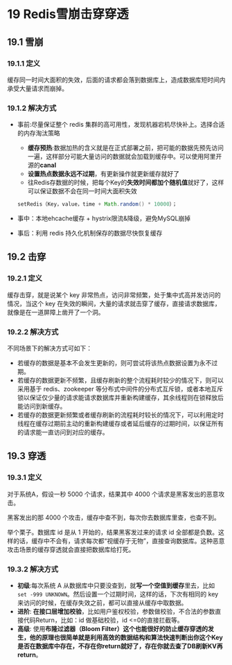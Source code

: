# 19 Redis雪崩击穿穿透

## 19.1 雪崩

### 19.1.1 定义

缓存同一时间大面积的失效，后面的请求都会落到数据库上，造成数据库短时间内承受大量请求而崩掉。

### 19.1.2 解决方式

- 事前:尽量保证整个 redis 集群的高可用性，发现机器宕机尽快补上。选择合适的内存淘汰策略

  - **缓存预热**:数据加热的含义就是在正式部署之前，把可能的数据先预先访问一遍，这样部分可能大量访问的数据就会加载到缓存中。可以使用阿里开源的**canal**
  - **设置热点数据永远不过期**，有更新操作就更新缓存就好了
  - 往Redis存数据的时候，把每个Key的**失效时间都加个随机值**就好了，这样可以保证数据不会在同一时间大面积失效

  ```java
  setRedis（Key，value，time + Math.random() * 10000）；
  ```

- 事中：本地ehcache缓存 + hystrix限流&降级，避免MySQL崩掉

- 事后：利用 redis 持久化机制保存的数据尽快恢复缓存

## 19.2 击穿

### 19.2.1 定义

缓存击穿，就是说某个 key 非常热点，访问非常频繁，处于集中式高并发访问的情况，当这个 key 在失效的瞬间，大量的请求就击穿了缓存，直接请求数据库，就像是在一道屏障上凿开了一个洞。

### 19.2.2 解决方式

不同场景下的解决方式可如下：

- 若缓存的数据是基本不会发生更新的，则可尝试将该热点数据设置为永不过期。
- 若缓存的数据更新不频繁，且缓存刷新的整个流程耗时较少的情况下，则可以采用基于 redis、zookeeper 等分布式中间件的分布式互斥锁，或者本地互斥锁以保证仅少量的请求能请求数据库并重新构建缓存，其余线程则在锁释放后能访问到新缓存。
- 若缓存的数据更新频繁或者缓存刷新的流程耗时较长的情况下，可以利用定时线程在缓存过期前主动的重新构建缓存或者延后缓存的过期时间，以保证所有的请求能一直访问到对应的缓存。



## 19.3 穿透

### 19.3.1 定义

对于系统A，假设一秒 5000 个请求，结果其中 4000 个请求是黑客发出的恶意攻击。

黑客发出的那 4000 个攻击，缓存中查不到，每次你去数据库里查，也查不到。

举个栗子。数据库 id 是从 1 开始的，结果黑客发过来的请求 id 全部都是负数。这样的话，缓存中不会有，请求每次都“视缓存于无物”，直接查询数据库。这种恶意攻击场景的缓存穿透就会直接把数据库给打死。



### 19.3.2 解决方式

- **初级**:每次系统 A 从数据库中只要没查到，就**写一个空值到缓存**里去，比如 `set -999 UNKNOWN`。然后设置一个过期时间，这样的话，下次有相同的 key 来访问的时候，在缓存失效之前，都可以直接从缓存中取数据。
- **进阶**: **在接口层增加校验**，比如用户鉴权校验，参数做校验，不合法的参数直接代码Return，比如：id 做基础校验，id <=0的直接拦截等。
- **高级**: 使用**布隆过滤器（Bloom Filter）**这个也能很好的防止缓存穿透的发生，他的原理也很简单就是利用高效的数据结构和算法快速**判断出你这个Key是否在数据库中存在，不存在你return就好了，存在你就去查了DB刷新KV再return**。